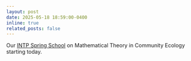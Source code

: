 ```yaml
---
layout: post
date: 2025-05-18 18:59:00-0400
inline: true
related_posts: false
---
```


Our [INTP Spring School](https://intp.science/en/events/2025-intp-spring-school-mathematical-theory-in-com) on Mathematical Theory in Community Ecology starting today.

